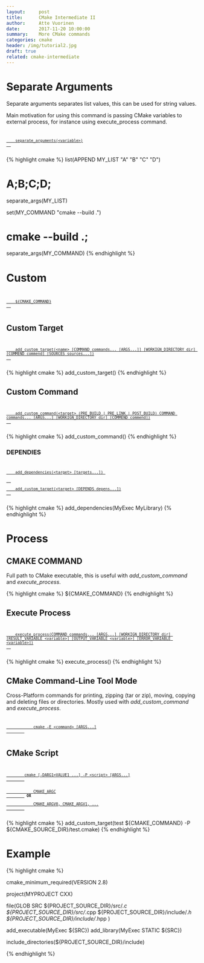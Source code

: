 ```yaml
---
layout:     post
title:      CMake Intermediate II
author:     Atte Vuorinen
date:       2017-11-20 10:00:00
summary:    More CMake commands
categories: cmake
header: /img/tutorial2.jpg
draft: true
related: cmake-intermediate
---
```


# Separate Arguments

Separate arguments separates list values,
this can be used for string values.

Main motivation for using this command is passing
CMake variables to external process, for instance using execute_process command.

<small>
  <code>
  <a href="https://cmake.org/cmake/help/v3.0/command/separate_arguments.html">
    separate_arguments(&lt;variable&gt;)
  </a>
  </code>
</small>

{% highlight cmake %}
list(APPEND MY_LIST "A" "B" "C" "D")
# A;B;C;D;
separate_args(MY_LIST)

set(MY_COMMAND "cmake --build .")
# cmake --build .;
separate_args(MY_COMMAND)
{% endhighlight %}

# Custom

<small>
  <code>
  <a href="https://cmake.org/cmake/help/v3.0/variable/CMAKE_COMMAND.html">
    ${CMAKE_COMMAND}
  </a>
  </code>
</small>


<!--break-->


## Custom Target

<small>
  <code>
  <a href="https://cmake.org/cmake/help/v3.0/command/add_custom_target.html">
    add_custom_target(&lt;name&gt; [COMMAND commands... [ARGS...]] [WORKIGN_DIRECTORY dir] [COMMEND commend] [SOURCES sources...])
  </a>
  </code>
</small>

{% highlight cmake %}
add_custom_target()
{% endhighlight %}

## Custom Command

<small>
  <code>
  <a href="https://cmake.org/cmake/help/v3.0/command/add_custom_command.html">
    add_custom_command(&lt;target&gt; (PRE_BUILD | PRE_LINK | POST_BUILD) COMMAND commands... [ARGS...] [WORKIGN_DIRECTORY dir] [COMMEND commend])
  </a>
  </code>
</small>

{% highlight cmake %}
add_custom_command()
{% endhighlight %}


### DEPENDIES

<small>
  <code>
  <a href="https://cmake.org/cmake/help/v3.0/command/add_custom_command.html">
    add_dependencies(&lt;target&gt; [targets...]) <br>
  </a>
  <a href="https://cmake.org/cmake/help/v3.0/command/add_custom_target.html">
    add_custom_target(&lt;target&gt; [DEPENDS depens...])
  </a>
  </code>
</small>

{% highlight cmake %}
add_dependencies(MyExec MyLibrary)
{% endhighlight %}


# Process

## CMAKE COMMAND

Full path to CMake executable,
this is useful with *add_custom_command* and *execute_process*.

{% highlight cmake %}
${CMAKE_COMMAND}
{% endhighlight %}


## Execute Process

<small>
  <code>
  <a href="https://cmake.org/cmake/help/v3.0/command/execute_process.html">
    execute_process(COMMAND commands... [ARGS...] [WORKIGN_DIRECTORY dir] [RESULT_VARIABLE &lt;variable&gt;] [OUTPUT_VARIABLE &lt;variable&gt;] [ERROR_VARIABLE &lt;variable&gt;])
  </a>
  </code>
</small>

{% highlight cmake %}
execute_process()
{% endhighlight %}

## CMake Command-Line Tool Mode

Cross-Platform commands for printing, zipping (tar or zip), moving, copying and deleting files or directories.
Mostly used with *add_custom_command* and *execute_process*.

<small>
    <code>
        <a href="https://cmake.org/cmake/help/v3.2/manual/cmake.1.html#command-line-tool-mode">
            cmake -E &lt;command&gt; [ARGS...]
        </a>
    </code>
</small>

## CMake Script

<small>
    <code>
        <a href="https://cmake.org/cmake/help/v3.2/manual/cmake.1.html">
        cmake [-DARG1=VALUE1 ...] -P &lt;script&gt; [ARGS...]
        </a> <br>
        <a href="https://cmake.org/cmake/help/latest/variable/CMAKE_ARGC.html">
            CMAKE_ARGC
        </a> <strong>OR</strong>
        <a href="https://cmake.org/cmake/help/latest/variable/CMAKE_ARGV0.html#variable:CMAKE_ARGV0">
            CMAKE_ARGV0, CMAKE_ARGV1, ...
        </a>
    </code>
</small>


{% highlight cmake %}
add_custom_target(test ${CMAKE_COMMAND} -P ${CMAKE_SOURCE_DIR}/test.cmake)
{% endhighlight %}


# Example

{% highlight cmake %}

cmake_minimum_required(VERSION 2.8)

project(MYPROJECT CXX)

file(GLOB SRC
  ${PROJECT_SOURCE_DIR}/src/*.c
  ${PROJECT_SOURCE_DIR}/src/*.cpp
  ${PROJECT_SOURCE_DIR}/include/*.h
  ${PROJECT_SOURCE_DIR}/include/*.hpp
)

add_executable(MyExec ${SRC})
add_library(MyExec STATIC ${SRC})

include_directories(${PROJECT_SOURCE_DIR}/include)

{% endhighlight %}

